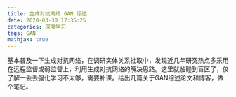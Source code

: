 ```yaml
---
title: 生成对抗网络 GAN 综述
date: 2020-03-30 17:35:25
categories: 深度学习
tags: GAN
mathjax: true
---
```


基本普及一下生成对抗网络，在调研实体关系抽取中，发现近几年研究热点多采用在远程监督或弱监督上，利用生成对抗网络的解决思路。这里就触碰到盲区了，仅了解一丢丢强化学习不太够，需要补课。给出几篇关于GAN综述论文和博客，做个笔记。<!--more--> 




